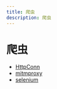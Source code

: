 ```yaml
---
title: 爬虫
description: 爬虫
---
```


# 爬虫

- [HttpConn](crawler/httpconn_py)
- [mitmproxy](crawler/mitmproxy)
- [selenium](crawler/selenium)
